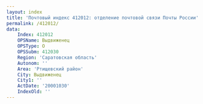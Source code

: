 ```yaml
---
layout: index
title: 'Почтовый индекс 412012: отделение почтовой связи Почты России'
permalink: /412012/
data:
    Index: 412012
    OPSName: Выдвиженец
    OPSType: О
    OPSSubm: 412030
    Region: 'Саратовская область'
    Autonom: ''
    Area: 'Ртищевский район'
    City: Выдвиженец
    City1: ''
    ActDate: '20001030'
    IndexOld: ''
---
```

